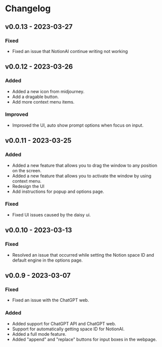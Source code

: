 # Changelog

## v0.0.13 - 2023-03-27
### Fixed
- Fixed an issue that NotionAI continue writing not working

## v0.0.12 - 2023-03-26

### Added
- Added a new icon from midjourney.
- Add a dragable button.
- Add more context menu items.

### Improved
- Improved the UI, auto show prompt options when focus on input.

## v0.0.11 - 2023-03-25

### Added
- Added a new feature that allows you to drag the window to any position on the screen.
- Added a new feature that allows you to activate the window by using context menu.
- Redesign the UI
- Add instructions for popup and options page.

### Fixed
- Fixed UI issues caused by the daisy ui.

## v0.0.10 - 2023-03-13
### Fixed
- Resolved an issue that occurred while setting the Notion space ID and default engine in the options page.

## v0.0.9 - 2023-03-07

### Fixed
- Fixed an issue with the ChatGPT web.

### Added
- Added support for ChatGPT API and ChatGPT web.
- Support for automatically getting space ID for NotionAI.
- Added a full mode feature.
- Added "append" and "replace" buttons for input boxes in the webpage.
